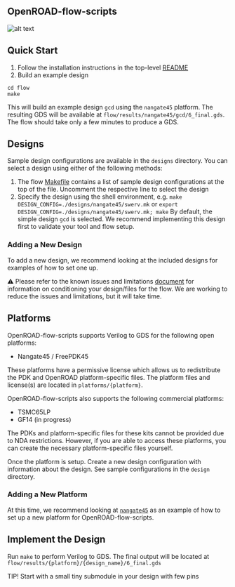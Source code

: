 
## OpenROAD-flow-scripts
![alt text](docs/flow.png "flow")
<!-- Original source at: https://docs.google.com/drawings/d/1XGPD7g_X3Pna87XtBf6EB_kCXerGPSeKEWGPO_Q-Sb4 -->

## Quick Start
1. Follow the installation instructions in the top-level
[README](../README.md#installation)
2. Build an example design
```
cd flow
make
```
This will build an example design `gcd` using the `nangate45` platform. The
resulting GDS will be available at `flow/results/nangate45/gcd/6_final.gds`. The
flow should take only a few minutes to produce a GDS.

## Designs
Sample design configurations are available in the `designs` directory. You can
select a design using either of the following methods:
1. The flow [Makefile](Makefile) contains a list of sample design configurations
   at the top of the file. Uncomment the respective line to select the design
2. Specify the design using the shell environment, e.g.
   `make DESIGN_CONFIG=./designs/nangate45/swerv.mk` or
   `export DESIGN_CONFIG=./designs/nangate45/swerv.mk; make`
By default, the simple design `gcd` is selected. We recommend implementing this
design first to validate your tool and flow setup.

### Adding a New Design
To add a new design, we recommend looking at the included designs for examples
of how to set one up.

:warning: Please refer to the known issues and limitations
[document](docs/Known%20Issues%20and%20Limitations.pdf) for information on
conditioning your design/files for the flow. We are working to reduce the issues
and limitations, but it will take time.


## Platforms
OpenROAD-flow-scripts supports Verilog to GDS for the following open platforms:
* Nangate45 / FreePDK45

These platforms have a permissive license which allows us to redistribute the
PDK and OpenROAD platform-specific files. The platform files and license(s) are
located in `platforms/{platform}`.

OpenROAD-flow-scripts also supports the following commercial platforms:
* TSMC65LP
* GF14 (in progress)

The PDKs and platform-specific files for these kits cannot be provided due to
NDA restrictions. However, if you are able to access these platforms, you can
create the necessary platform-specific files yourself.

Once the platform is setup. Create a new design configuration with information
about the design. See sample configurations in the `design` directory.


### Adding a New Platform
At this time, we recommend looking at [`nangate45`](platforms/nangate45) as an
example of how to set up a new platform for OpenROAD-flow-scripts.

## Implement the Design
Run `make` to perform Verilog to GDS. The final output will be located at
`flow/results/{platform}/{design_name}/6_final.gds`

TIP! Start with a small tiny submodule in your design with few pins

